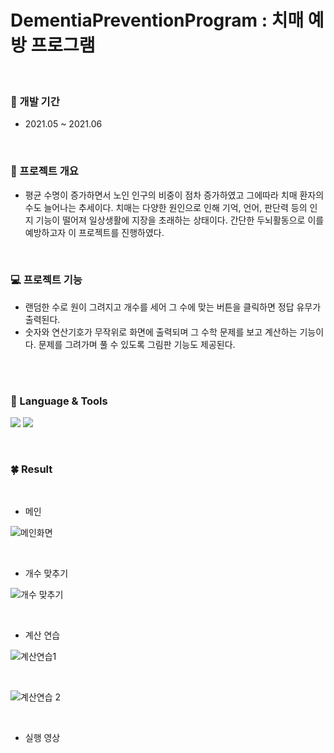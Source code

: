 # DementiaPreventionProgram : 치매 예방 프로그램
<br/>


### 📆 개발 기간
- 2021.05 ~ 2021.06

<br/>

### 📑 프로젝트 개요
- 평균 수명이 증가하면서 노인 인구의 비중이 점차 증가하였고 그에따라 치매 환자의 수도 늘어나는 추세이다. 치매는 다양한 원인으로 인해 기억, 언어, 판단력 등의 인지 기능이 떨어져 일상생활에 지장을 초래하는 상태이다. 간단한 두뇌활동으로 이를 예방하고자 이 프로젝트를 진행하였다.

<br/>

### 💻 프로젝트 기능
- 랜덤한 수로 원이 그려지고 개수를 세어 그 수에 맞는 버튼을 클릭하면 정답 유무가 출력된다.
- 숫자와 연산기호가 무작위로 화면에 출력되며 그 수학 문제를 보고 계산하는 기능이다. 문제를 그려가며 풀 수 있도록 그림판 기능도 제공된다.

<br/>

<br/>

### 👀 Language & Tools
<img src="https://img.shields.io/badge/Java-ffffff?style=flat&logo=Eclipse IDE&logoColor=2C2255"/>       <!-- 자바 -->
<img src="https://img.shields.io/badge/Android Studio-3DDC84?style=flat&logo=Android&logoColor=ffffff"/>                  <!-- 안드로이드 스튜디오-->


<br/>

### 🍀 Result

<br/>

- 메인 <br/>

![메인화면](https://user-images.githubusercontent.com/81798918/200767750-a74844bd-d6b7-4c2e-97c2-81d64c12817f.JPG)

<br/>

- 개수 맞추기 <br/>

![개수 맞추기](https://user-images.githubusercontent.com/81798918/200767669-d5ad0aca-3a0e-422e-bd6d-ba3917be7ddb.JPG)

<br/>

- 계산 연습 <br/>

![계산연습1](https://user-images.githubusercontent.com/81798918/200767831-19526b88-3f34-43c3-be40-fd882226ecbb.JPG)

<br/>

![계산연습 2](https://user-images.githubusercontent.com/81798918/200767692-1239fbd0-a58c-43b9-9cd5-e0bb106f307b.JPG)

<br/>

- 실행 영상


